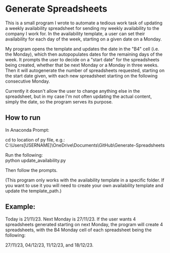# Generate Spreadsheets

This is a small program I wrote to automate a tedious work task of updating a weekly availability spreadsheet for sending my weekly availability to the company I work for. In the availability template, a user can set their availability for each day of the week, starting on a given date on a Monday.

My program opens the template and updates the date in the "B4" cell (i.e. the Monday), which then autopopulates dates for the remaining days of the week. It prompts the user to decide on a "start date" for the spreadsheets being created, whether that be next Monday or a Monday in three weeks. Then it will autogenerate the number of spreadsheets requested, starting on the start date given, with each new spreadsheet starting on the following consecutive Monday.

Currently it doesn't allow the user to change anything else in the spreadsheet, but in my case I'm not often updating the actual content, simply the date, so the program serves its purpose.

## How to run

In Anaconda Prompt:

cd to location of py file, e.g.: C:\Users\[USERNAME]\OneDrive\Documents\GitHub\Generate-Spreadsheets  

Run the following:  
python update_availability.py

Then follow the prompts. 

(This program only works with the availability template in a specific folder. If you want to use it you will need to create your own availability template and update the template_path.)


## Example:

Today is 21/11/23. Next Monday is 27/11/23. If the user wants 4 spreadsheets generated starting on next Monday, the program will create 4 spreadsheets, with the B4 Monday cell of each spreadsheet being the following:

27/11/23, 04/12/23, 11/12/23, and 18/12/23.

